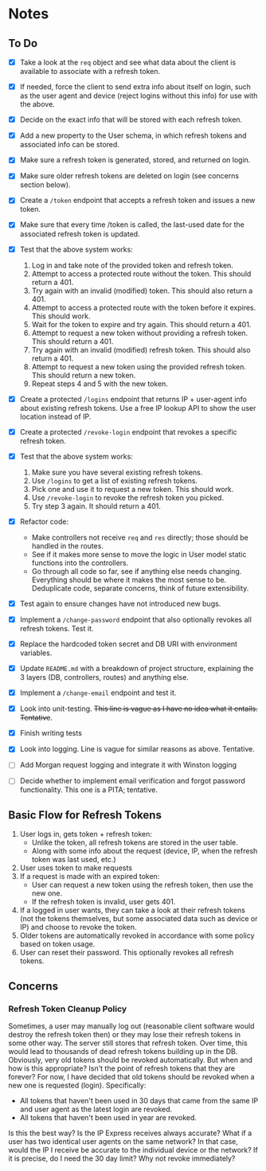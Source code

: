 # Notes



## To Do

- [x] Take a look at the `req` object and see what data about the client is available to associate with a refresh token.
- [x] If needed, force the client to send extra info about itself on login, such as the user agent and device (reject logins without this info) for use with the above.
- [x] Decide on the exact info that will be stored with each refresh token.
- [x] Add a new property to the User schema, in which refresh tokens and associated info can be stored.
- [x] Make sure a refresh token is generated, stored, and returned on login.
- [x] Make sure older refresh tokens are deleted on login (see concerns section below).
- [x] Create a `/token` endpoint that accepts a refresh token and issues a new token.
- [x] Make sure that every time /token is called, the last-used date for the associated refresh token is updated.
- [x] Test that the above system works:
  1. Log in and take note of the provided token and refresh token.
  2. Attempt to access a protected route without the token. This should return a 401.
  3. Try again with an invalid (modified) token. This should also return a 401.
  4. Attempt to access a protected route with the token before it expires. This should work.
  5. Wait for the token to expire and try again. This should return a 401.
  6. Attempt to request a new token without providing a refresh token. This should return a 401.
  7. Try again with an invalid (modified) refresh token. This should also return a 401.
  8. Attempt to request a new token using the provided refresh token. This should return a new token.
  9. Repeat steps 4 and 5 with the new token.
- [x] Create a protected `/logins` endpoint that returns IP + user-agent info about existing refresh tokens. Use a free IP lookup API to show the user location instead of IP.
- [x] Create a protected `/revoke-login` endpoint that revokes a specific refresh token.
- [x] Test that the above system works:
  1. Make sure you have several existing refresh tokens.
  2. Use `/logins` to get a list of existing refresh tokens.
  3. Pick one and use it to request a new token. This should work.
  3. Use `/revoke-login` to revoke the refresh token you picked.
  4. Try step 3 again. It should return a 401.
- [x] Refactor code:
  - Make controllers not receive `req` and `res` directly; those should be handled in the routes.
  - See if it makes more sense to move the logic in User model static functions into the controllers.
  - Go through all code so far, see if anything else needs changing. Everything should be where it makes the most sense to be. Deduplicate code, separate concerns, think of future extensibility.
- [x] Test again to ensure changes have not introduced new bugs.
- [x] Implement a `/change-password` endpoint that also optionally revokes all refresh tokens. Test it.
- [x] Replace the hardcoded token secret and DB URI with environment variables.
- [x] Update `README.md` with a breakdown of project structure, explaining the 3 layers (DB, controllers, routes) and anything else.
- [x] Implement a `/change-email` endpoint and test it.
- [x] Look into unit-testing. ~~This line is vague as I have no idea what it entails. Tentative~~.
- [x] Finish writing tests
- [x] Look into logging. Line is vague for similar reasons as above. Tentative.
- [ ] Add Morgan request logging and integrate it with Winston logging
- [ ] Decide whether to implement email verification and forgot password functionality. This one is a PITA; tentative.



## Basic Flow for Refresh Tokens

1. User logs in, gets token + refresh token:
   - Unlike the token, all refresh tokens are stored in the user table.
   - Along with some info about the request (device, IP, when the refresh token was last used, etc.)
2. User uses token to make requests
3. If a request is made with an expired token:
   - User can request a new token using the refresh token, then use the new one.
   - If the refresh token is invalid, user gets 401.
4. If a logged in user wants, they can take a look at their refresh tokens (not the tokens themselves, but some associated data such as device or IP) and choose to revoke the token.
5. Older tokens are automatically revoked in accordance with some policy based on token usage.
6. User can reset their password. This optionally revokes all refresh tokens.



Concerns
----------------

### Refresh Token Cleanup Policy

Sometimes, a user may manually log out (reasonable client software would destroy the refresh token then) or they may lose their refresh tokens in some other way. The server still stores that refresh token. Over time, this would lead to thousands of dead refresh tokens building up in the DB. Obviously, very old tokens should be revoked automatically. But when and how is this appropriate? Isn't the point of refresh tokens that they are forever? For now, I have decided that old tokens should be revoked when a new one is requested (login). Specifically:

- All tokens that haven't been used in 30 days that came from the same IP and user agent as the latest login are revoked.
- All tokens that haven't been used in year are revoked.

Is this the best way? Is the IP Express receives always accurate? What if a user has two identical user agents on the same network? In that case, would the IP I receive be accurate to the individual device or the network? If it is precise, do I need the 30 day limit? Why not revoke immediately?
